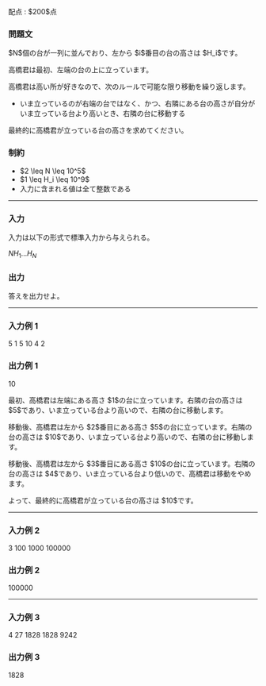 
<div>

<span>

<span>

<p>
配点 : $200$点
</p>

<div>

<section>

### **問題文**

<p>
$N$個の台が一列に並んでおり、左から $i$番目の台の高さは $H_i$です。
</p>

<p>
高橋君は最初、左端の台の上に立っています。
</p>

<p>
高橋君は高い所が好きなので、次のルールで可能な限り移動を繰り返します。
</p>

<ul>

<li>
いま立っているのが右端の台ではなく、かつ、右隣にある台の高さが自分がいま立っている台より高いとき、右隣の台に移動する
</li>

</ul>

<p>
最終的に高橋君が立っている台の高さを求めてください。
</p>

</section>

</div>

<div>

<section>

### **制約**

<ul>

<li>
$2 \leq N \leq 10^5$
</li>

<li>
$1 \leq H_i \leq 10^9$
</li>

<li>
入力に含まれる値は全て整数である
</li>

</ul>

</section>

</div>

---

<div>

<div>

<section>

### **入力**

<p>
入力は以下の形式で標準入力から与えられる。
</p>

<div>

$N$$H_1$$\ldots$$H_N$
</div>

</section>

</div>

<div>

<section>

### **出力**

<p>
答えを出力せよ。  
</p>

</section>

</div>

</div>

---

<div>

<section>

### **入力例 1**

<div>

5
1 5 10 4 2

</div>

</section>

</div>

<div>

<section>

### **出力例 1**

<div>

10

</div>

<p>
最初、高橋君は左端にある高さ $1$の台に立っています。右隣の台の高さは $5$であり、いま立っている台より高いので、右隣の台に移動します。
</p>

<p>
移動後、高橋君は左から $2$番目にある高さ $5$の台に立っています。右隣の台の高さは $10$であり、いま立っている台より高いので、右隣の台に移動します。
</p>

<p>
移動後、高橋君は左から $3$番目にある高さ $10$の台に立っています。右隣の台の高さは $4$であり、いま立っている台より低いので、高橋君は移動をやめます。
</p>

<p>
よって、最終的に高橋君が立っている台の高さは $10$です。
</p>

</section>

</div>

---

<div>

<section>

### **入力例 2**

<div>

3
100 1000 100000

</div>

</section>

</div>

<div>

<section>

### **出力例 2**

<div>

100000

</div>

</section>

</div>

---

<div>

<section>

### **入力例 3**

<div>

4
27 1828 1828 9242

</div>

</section>

</div>

<div>

<section>

### **出力例 3**

<div>

1828

</div>

</section>

</div>

</span>

</span>

</div>
